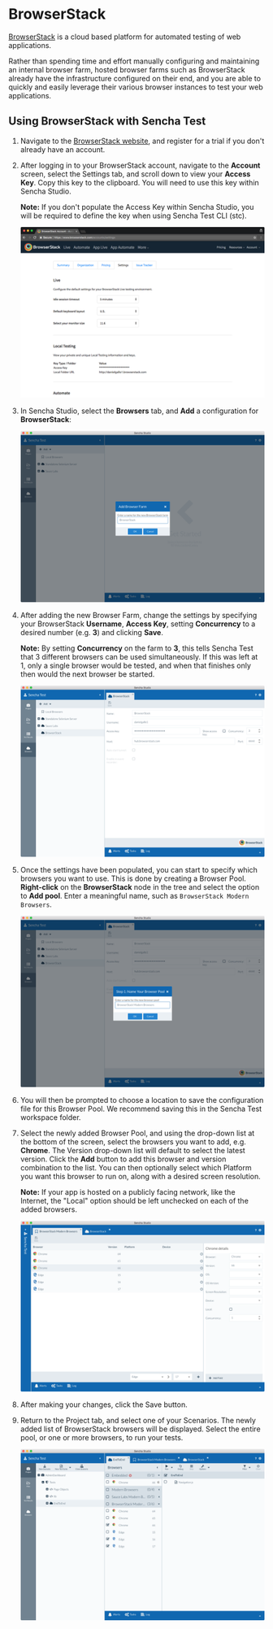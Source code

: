 # BrowserStack

[BrowserStack](https://www.browserstack.com) is a cloud based platform for automated 
testing of web applications. 

Rather than spending time and effort manually configuring and maintaining an internal 
browser farm, hosted browser farms such as BrowserStack already have the 
infrastructure configured on their end, and you are able to quickly and easily leverage 
their various browser instances to test your web applications.

## Using BrowserStack with Sencha Test

1. Navigate to the [BrowserStack website](https://www.browserstack.com), and register for a 
 trial if you don't already have an account.
 
1. After logging in to your BrowserStack account, navigate to the **Account** screen, 
 select the Settings tab, and scroll down to view your **Access Key**. Copy this key to the clipboard. You will
 need to use this key within Sencha Studio.

    **Note:** If you don't populate the Access Key within Sencha Studio, you will be required
    to define the key when using Sencha Test CLI (stc).
 
    ![BrowserStack Access Key](../images/browserstack-access-key.png)

1. In Sencha Studio, select the **Browsers** tab, and **Add** a configuration for 
 **BrowserStack**:
 
    ![New BrowserStack configuration](../images/browserstack-new-farm.png)

1. After adding the new Browser Farm, change the settings by specifying your BrowserStack
 **Username**, **Access Key**, setting **Concurrency** to a desired number (e.g. **3**) and clicking **Save**.

    **Note:** By setting **Concurrency** on the farm to **3**, this tells Sencha Test
    that 3 different browsers can be used simultaneously. If this was left at 1, only a single browser
    would be tested, and when that finishes only then would the next browser be started.

    ![BrowserStack settings](../images/browserstack-added-farm.png)

1. Once the settings have been populated, you can start to specify which browsers you 
 want to use. This is done by creating a Browser Pool. **Right-click** on the 
 **BrowserStack** node in the tree and select the option to **Add pool**. Enter a meaningful name, such as
 `BrowserStack Modern Browsers`.
 
    ![New Browser Pool](../images/browserstack-add-pool.png)
 
1. You will then be prompted to choose a location to save the configuration file
 for this Browser Pool. We recommend saving this in the Sencha Test workspace folder.
 
1. Select the newly added Browser Pool, and using the drop-down list at the bottom of the 
 screen, select the browsers you want to add, e.g. **Chrome**. The Version drop-down list will default to 
 select the latest version. Click the **Add** button to add this browser and version combination to the list.
 You can then optionally select which Platform you want this browser to run on, along with
 a desired screen resolution.

    **Note:** If your app is hosted on a publicly facing network, like the Internet, the "Local" option should
    be left unchecked on each of the added browsers.

    ![Adding a new browser to the Browser Pool](../images/browserstack-added-browsers.png)

1. After making your changes, click the Save button.

1. Return to the Project tab, and select one of your Scenarios. The newly added list of BrowserStack browsers 
will be displayed. Select the entire pool, or one or more browsers, to run your tests.

    ![Test runner screen with BrowserStack browsers](../images/browserstack-using-browsers.png)
